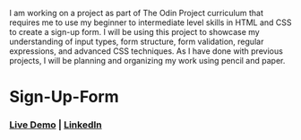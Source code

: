 I am working on a project as part of The Odin Project curriculum that requires me to use my beginner to intermediate level skills in HTML and CSS to create a sign-up form. I will be using this project to showcase my understanding of input types, form structure, form validation, regular expressions, and advanced CSS techniques. As I have done with previous projects, I will be planning and organizing my work using pencil and paper.

# Sign-Up-Form

### [Live Demo](https://bmyka.github.io/Sign-Up-Form/) | [LinkedIn](https://www.linkedin.com/in/biramykolas/)
